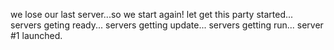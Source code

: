 we lose our last server...so we start again!
let get this party started...
servers geting ready...
servers getting update...
servers getting run...
server #1 launched.
